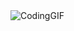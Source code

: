 <img src="https://user-images.githubusercontent.com/61885011/215563646-200da64f-8854-41d4-ad59-8b74c8faa799.gif" title="" alt="CodingGIF" data-align="center">

